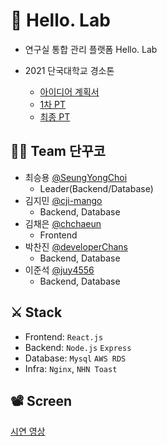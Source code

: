 # 👋 Hello. Lab
- 연구실 통합 관리 플랫폼 Hello. Lab
- 2021 단국대학교 경소톤

  - [아이디어 계획서](./.github/아이디어계획서_단꾸코.pdf)
  - [1차 PT](./.github/단꾸코_경소톤_1차_PT.pdf)
  - [최종 PT](./.github/단꾸코_경소톤_최종_PT.pdf)

## 🙋‍♂️ Team 단꾸코
- 최승용 [@SeungYongChoi](https://github.com/SeungYongChoi)
  - Leader(Backend/Database)
- 김지민 [@cji-mango](https://github.com/ji-mango)
  - Backend, Database
- 김채은 [@chchaeun](https://github.com/chchaeun)
  - Frontend
- 박찬진 [@developerChans](https://github.com/developerChans)
  - Backend, Database
- 이준석 [@juy4556](https://github.com/juy4556)
  - Backend, Database

## ⚔ Stack
- Frontend: `React.js`
- Backend: `Node.js` `Express`
- Database: `Mysql` `AWS RDS`
- Infra: `Nginx`, `NHN Toast`

## 📽️ Screen
[시연 영상](https://api-storage.cloud.toast.com/v1/AUTH_c7a133d981484d1687bdce877f0e4537/DK-LAB-IMAGE/%E1%84%89%E1%85%B5%E1%84%8B%E1%85%A7%E1%86%AB%E1%84%8B%E1%85%A7%E1%86%BC%E1%84%89%E1%85%A1%E1%86%BC%20%E1%84%91%E1%85%A7%E1%86%AB%E1%84%8C%E1%85%B5%E1%86%B8%E1%84%87%E1%85%A9%E1%86%AB.mp4)
